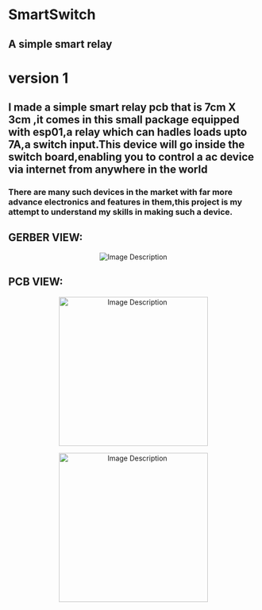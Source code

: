 # SmartSwitch
## A simple smart relay 

# version 1
## I made a simple smart relay pcb that is 7cm X 3cm ,it comes in this small package equipped with esp01,a relay which can hadles loads upto 7A,a switch input.This device will go inside the switch board,enabling you to control a ac device via internet from anywhere in the world
### There are many such devices in the market with far more advance electronics and features in them,this project is my attempt to understand my skills in making such a device.
## GERBER VIEW:

<p align="center">
  <img src="https://drive.google.com/uc?id=1v6OnwlNzjeGdCCKdXyIsyxN9hw0ySQK3" alt="Image Description">
</p>


## PCB VIEW:
<p align="center">
  <img src="https://drive.google.com/uc?id=1aMRqgjlVZi1BJmp6tSKQ1XrNE2D2w1is" alt="Image Description" width="300">
</p>

<p align="center">
  <img src="https://drive.google.com/uc?id=1wlMj8XAB2DxawYWAR6VJcplFSa9w1pEb" alt="Image Description" width="300">
</p>

